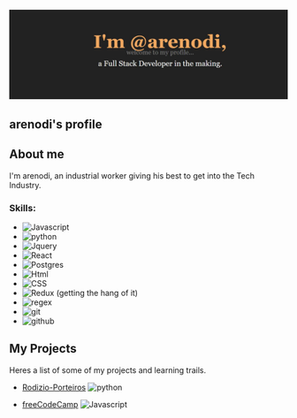 ![a text image with 'Andre Alves arenodi. FullStack Developer in the making'.](capa.JPG)

## arenodi's profile

## About me

I'm arenodi, an industrial worker giving his best to get into the Tech Industry.

### Skills:

- ![Javascript](https://skillicons.dev/icons?i=js&theme=light)
- ![python](https://skillicons.dev/icons?i=python&theme=light)
- ![Jquery](https://skillicons.dev/icons?i=jquery&theme=light)
- ![React](https://skillicons.dev/icons?i=react&theme=light)
- ![Postgres](https://skillicons.dev/icons?i=postgres&theme=light)
- ![Html](https://skillicons.dev/icons?i=html&theme=light)
- ![CSS](https://skillicons.dev/icons?i=css&theme=light)
- ![Redux](https://skillicons.dev/icons?i=redux&theme=light) (getting the hang of it)
- ![regex](https://skillicons.dev/icons?i=regex&theme=light)
- ![git](https://skillicons.dev/icons?i=git&theme=light)
- ![github](https://skillicons.dev/icons?i=github&theme=light)

## My Projects

Heres a list of some of my projects and learning trails.

- [Rodizio-Porteiros](https://github.com/arenodi/rodizio-porteiros) ![python](https://skillicons.dev/icons?i=python&theme=light)

- [freeCodeCamp](https://github.com/arenodi/free-code-camp) ![Javascript](https://skillicons.dev/icons?i=js&theme=light)

